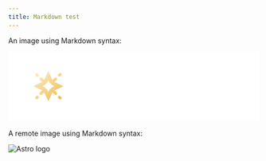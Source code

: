 ```yaml
---
title: Markdown test
---
```


An image using Markdown syntax:

![Starlight logo](../../../assets/tests/starlight.png)

A remote image using Markdown syntax:

![Astro logo](https://astro.build/assets/press/astro-logo-light-gradient.png)
